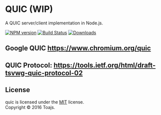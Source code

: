 QUIC (WIP)
====
A QUIC server/client implementation in Node.js.

[![NPM version][npm-image]][npm-url]
[![Build Status][travis-image]][travis-url]
[![Downloads][downloads-image]][downloads-url]

## Google QUIC https://www.chromium.org/quic

## QUIC Protocol: https://tools.ietf.org/html/draft-tsvwg-quic-protocol-02

## License
quic is licensed under the [MIT](https://github.com/toajs/quic/blob/master/LICENSE) license.  
Copyright &copy; 2016 Toajs.

[npm-url]: https://npmjs.org/package/quic
[npm-image]: http://img.shields.io/npm/v/quic.svg

[travis-url]: https://travis-ci.org/toajs/quic
[travis-image]: http://img.shields.io/travis/toajs/quic.svg

[downloads-url]: https://npmjs.org/package/quic
[downloads-image]: http://img.shields.io/npm/dm/quic.svg?style=flat-square
